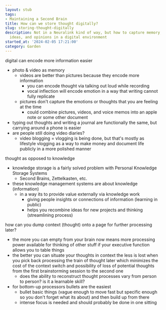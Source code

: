 ```yaml
---
layout: stub
tags:
- Maintaining a Second Brain
title: How can we store thought digitally?
slug: storing-thought-digitally
description: Not in a Neuralink kind of way, but how to capture memory, thoughts,
  ideas, and opinions in a digital environment
started_at: '2024-02-05 17:21:00'
category: Garden
---
```


digital can encode more information easier
* photo & video as memory
    * videos are better than pictures because they encode more information
        * you can encode thought via talking out loud while recording
        * vocal inflection will encode emotion in a way that writing cannot fully replicate
    * pictures don't capture the emotions or thoughts that you are feeling at the time
        * could combine pictures, videos, and voice memos into an apple note or some other document
* typing out thoughts and writing a journal are functionally the same, but carrying around a phone is easier
* are people still doing video diaries?
    * video blogging = vlogging is being done, but that's mostly as lifestyle vlogging as a way to make money and document life publicly in a more polished manner

thought as opposed to knowledge
* knowledge storage is a fairly solved problem with Personal Knowledge Storage Systems
    * Second Brains, Zettelkasten, etc.
* these knowledge management systems are about knowledge (information)
    * in a way its to provide value externally via knowledge work
        * giving people insights or connections of information (learning in public)
        * helps you recombine ideas for new projects and thinking (streamlining process)

how can you dump context (thought) onto a page for further processing later? 
* the more you can empty from your brain now means more processing power available for thinking of other stuff if your executive function allows you to table things
* the better you can situate your thoughts in context the less is lost when you pick back processing the train of thought later which minimizes the cost of the context switch and possibility of loss of potential thoughts from the first brainstorming session to the second one 
    * does the ability to reconstruct thought processes vary from person to person? is it a learnable skill?
* for bottom-up processors bullets are the easiest
    * bullet basic things (vague enough to move fast but specific enough so you don't forget what its about) and then build up from there
    * intense focus is needed and should probably be done in one sitting